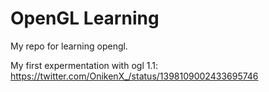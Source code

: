 # OpenGL Learning
My repo for learning opengl.

My first expermentation with ogl 1.1: https://twitter.com/OnikenX_/status/1398109002433695746

